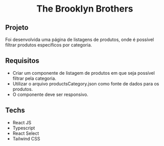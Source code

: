 <h1 align="center">The Brooklyn Brothers</h1>

## Projeto

Foi desenvolvida uma página de listagens de produtos, onde é possível filtrar produtos específicos por categoria.

## Requisitos

- Criar um componente de listagem de produtos em que seja possível filtrar pela categoria.
- Utilizar o arquivo productsCategory.json como fonte de dados para os produtos.
- O componente deve ser responsivo.

## Techs

- React JS
- Typescript
- React Select
- Tailwind CSS